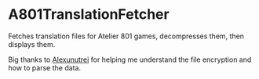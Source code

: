 # A801TranslationFetcher
Fetches translation files for Atelier 801 games, decompresses them, then displays them.

Big thanks to [Alexunutrei](http://atelier801.com/profile?pr=Alexunutrei) for helping me understand the file encryption and how to parse the data.
